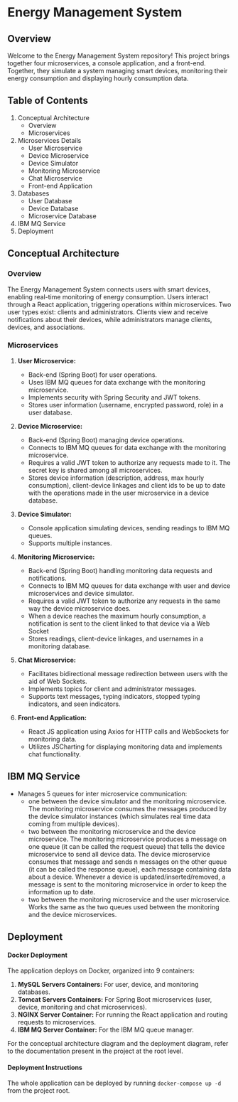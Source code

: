 # Energy Management System

## Overview

Welcome to the Energy Management System repository! This project brings together four microservices, a console application, and a front-end. Together, they simulate a system managing smart devices, monitoring their energy consumption and displaying hourly consumption data.

## Table of Contents

1. Conceptual Architecture
    - Overview
    - Microservices
2. Microservices Details
    - User Microservice
    - Device Microservice
    - Device Simulator
    - Monitoring Microservice
    - Chat Microservice
    - Front-end Application
3. Databases
    - User Database
    - Device Database
    - Microservice Database
5. IBM MQ Service
6. Deployment

## Conceptual Architecture

### Overview

The Energy Management System connects users with smart devices, enabling real-time monitoring of energy consumption. Users interact through a React application, triggering operations within microservices. Two user types exist: clients and administrators. Clients view and receive notifications about their devices, while administrators manage clients, devices, and associations.

### Microservices

1. **User Microservice:**
   - Back-end (Spring Boot) for user operations.
   - Uses IBM MQ queues for data exchange with the monitoring microservice.
   - Implements security with Spring Security and JWT tokens.
   - Stores user information (username, encrypted password, role) in a user database.

2. **Device Microservice:**
   - Back-end (Spring Boot) managing device operations.
   - Connects to IBM MQ queues for data exchange with the monitoring microservice.
   - Requires a valid JWT token to authorize any requests made to it. The secret key is shared among all microservices.
   - Stores device information (description, address, max hourly consumption), client-device linkages and client ids to be up to date with the operations made in the user microservice in a device database.

3. **Device Simulator:**
   - Console application simulating devices, sending readings to IBM MQ queues.
   - Supports multiple instances.

4. **Monitoring Microservice:**
   - Back-end (Spring Boot) handling monitoring data requests and notifications.
   - Connects to IBM MQ queues for data exchange with user and device microservices and device simulator.
   - Requires a valid JWT token to authorize any requests in the same way the device microservice does.
   - When a device reaches the maximum hourly consumption, a notification is sent to the client linked to that device via a Web Socket 
   - Stores readings, client-device linkages, and usernames in a monitoring database.

5. **Chat Microservice:**
   - Facilitates bidirectional message redirection between users with the aid of Web Sockets.
   - Implements topics for client and administrator messages.
   - Supports text messages, typing indicators, stopped typing indicators, and seen indicators.

6. **Front-end Application:**
   - React JS application using Axios for HTTP calls and WebSockets for monitoring data.
   - Utilizes JSCharting for displaying monitoring data and implements chat functionality.

## IBM MQ Service

- Manages 5 queues for inter microservice communication:
  - one between the device simulator and the monitoring microservice. The monitoring microservice consumes the messages produced by the device simulator instances (which simulates real time data coming from multiple devices).
  - two between the monitoring microservice and the device microservice. The monitoring microservice produces a message on one queue (it can be called the request queue) that tells the device microservice to send all device data. The device microservice consumes that message and sends n messages on the other queue (it can be called the response queue), each message containing data about a device. Whenever a device is updated/inserted/removed, a message is sent to the monitoring microservice in order to keep the information up to date.
  - two between the monitoring microservice and the user microservice. Works the same as the two queues used between the monitoring and the device microservices.

## Deployment

#### Docker Deployment

The application deploys on Docker, organized into 9 containers:

1. **MySQL Servers Containers:** For user, device, and monitoring databases.
2. **Tomcat Servers Containers:** For Spring Boot microservices (user, device, monitoring and chat microservices).
3. **NGINX Server Container:** For running the React application and routing requests to microservices.
4. **IBM MQ Server Container:** For the IBM MQ queue manager.

For the conceptual architecture diagram and the deployment diagram, refer to the documentation present in the project at the root level.

#### Deployment Instructions

The whole application can be deployed by running `docker-compose up -d` from the project root.
